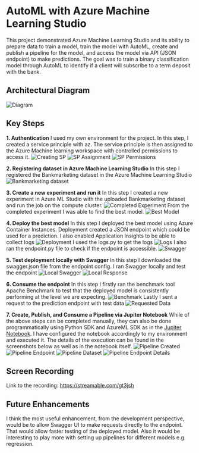 # AutoML with Azure Machine Learning Studio

This project demonstrated Azure Machine Learning Studio and its ability to prepare data to train a model, train the model with AutoML, create and publish a pipeline for the model, and access the model via API (JSON endpoint) to make predictions.
The goal was to train a binary classification model through AutoML to identify if a client will subscribe to a term deposit with the bank.

## Architectural Diagram

![Diagram](./diagram.png)

## Key Steps

**1. Authentication**
   I used my own environment for the project. In this step, I created a service principle with az. The service principle is then assigned  to the Azure Machine learning workspace with controlled permissions to access it.
   ![Creating SP](./step01_02_sp_created.PNG)
   ![SP Assignment](./step01_01_sp_assigment.PNG)
   ![SP Permissions](./step01_03_sp_assigment_portal.png)

**2. Registering dataset in Azure Machine Learning Studio**
   In this step I registered the Bankmarketing dataset in the Azure Machine Learning Studio
   ![Bankmarketing dataset](./step02_01_registered_dataset.png)

**3. Create a new experiment and run it**
    In this step I created a new experiment in Azure ML Studio with the uploaded Bankmarketing dataset and run the job on the compute cluster.
    ![Completed Experiment](./step02_02_experiment_completed.png)
    From the completed experiment I was able to find the best model.
    ![Best Model](./step02_03_best_model.png)

**4. Deploy the best model**
    In this step I deployed the best model using Azure Container Instances. Deployment created a JSON endpoint which could be used for a prediction.
    I also enabled Application Insights to be able to collect logs
    ![Deployment](./step04_01_application_insights_enabled.png)
    I used the logs.py to get the logs
    ![Logs](./step04_02_logs.PNG)
    I also ran the endpoint.py file to check if the endpoint is accessible.
    ![Swagger](./step06_01_endpoint_script_against-api.PNG)

**5. Test deployment locally with Swagger**
    In this step I downloaded the swagger.json file from the endpoint config. I ran Swagger locally and test the endpoint
      ![Local Swagger](./step05_01_swagger_running_locally.png)
      ![Local Response](./step05_02_locall_response.png)

**6. Consume the endpoint**
    In this step I firstly ran the benchmark tool Apache Benchmark to test that the deployed model is consistently performing at the level we are expecting.
    ![Benchmark](./step06_02_apache_benchmark.PNG)
    Lastly I sent a request to the prediction endpoint with test data
    ![Requested Data](./step07_07_request_data.png)

**7. Create, Publish, and Consume a Pipeline via Jupiter Notebook**
    While of the above steps can be completed manually, they can also be done programmatically using Python SDK and AzureML SDK as in the [Jupiter Notebook](./aml-pipelines-with-automated-machine-learning-step.ipynb).
    I have configured the notebook accordingly to my environment and executed it. The details of the execution can be found in the screenshots below as well as in the notebook itself.
    ![Pipeline Created](./step07_01_pipeline_created_and_completed.png)
    ![Pipeline Endpoint](./step07_02_pipeline_endpoint.png)
    ![Pipeline Dataset](./step07_03_bankmarketing_dataset.png)
    ![Pipeline Endpoint Details](./step07_04_pipeline_endpoint_details.png)

## Screen Recording

Link to the recording: https://streamable.com/gt3jsh

## Future Enhancements

I think the most useful enhancement, from the development perspective, would be to allow Swagger UI to make requests directly to the endpoint. That would allow faster testing of the deployed model.
Also it would be interesting to play more with setting up pipelines for different models e.g. regression.
